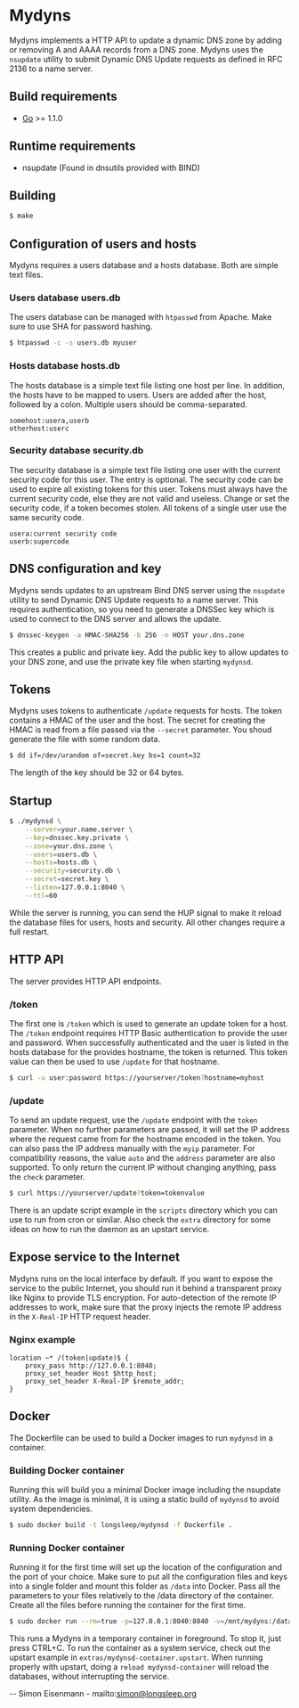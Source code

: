Mydyns
==========

Mydyns implements a HTTP API to update a dynamic DNS zone by adding or
removing A and AAAA records from a DNS zone. Mydyns uses the `nsupdate`
utility to submit Dynamic DNS Update requests as defined in RFC 2136 to a name
server.

## Build requirements

  - [Go](http://golang.org) >= 1.1.0


## Runtime requirements

  - nsupdate (Found in dnsutils provided with BIND)


## Building

```bash
$ make
```

## Configuration of users and hosts

Mydyns requires a users database and a hosts database. Both are simple text
files.

### Users database users.db

The users database can be managed with `htpasswd` from Apache. Make sure to use
SHA for password hashing.

```bash
$ htpasswd -c -s users.db myuser
```

### Hosts database hosts.db

The hosts database is a simple text file listing one host per line. In
addition, the hosts have to be mapped to users. Users are added after the host,
followed by a colon. Multiple users should be comma-separated.

```
somehost:usera,userb
otherhost:userc
```

### Security database security.db

The security database is a simple text file listing one user with the current
security code for this user. The entry is optional. The security code can
be used to expire all existing tokens for this user. Tokens must always have
the current security code, else they are not valid and useless. Change or set
the security code, if a token becomes stolen. All tokens of a single user use
the same security code.

```
usera:current security code
userb:supercode
```

## DNS configuration and key

Mydyns sends updates to an upstream Bind DNS server using the `nsupdate` utility
to send Dynamic DNS Update requests to a name server. This requires authentication,
so you need to generate a DNSSec key which is used to connect to the DNS server
and allows the update.

```bash
$ dnssec-keygen -a HMAC-SHA256 -b 256 -n HOST your.dns.zone
```

This creates a public and private key. Add the public key to allow updates
to your DNS zone, and use the private key file when starting `mydynsd`.


## Tokens

Mydyns uses tokens to authenticate `/update` requests for hosts. The token
contains a HMAC of the user and the host. The secret for creating the HMAC
is read from a file passed via the `--secret` parameter. You shoud generate
the file with some random data.

```bash
$ dd if=/dev/urandom of=secret.key bs=1 count=32
```

The length of the key should be 32 or 64 bytes.


## Startup

```bash
$ ./mydynsd \
	--server=your.name.server \
	--key=dnssec.key.private \
	--zone=your.dns.zone \
	--users=users.db \
	--hosts=hosts.db \
	--security=security.db \
	--secret=secret.key \
	--listen=127.0.0.1:8040 \
	--ttl=60
```

While the server is running, you can send the HUP signal to make it reload the
database files for users, hosts and security. All other changes require a full
restart.

## HTTP API

The server provides HTTP API endpoints.

### /token

The first one is `/token` which is used to generate an update token for a host.
The `/token` endpoint requires HTTP Basic authentication to provide the user and
password. When successfully authenticated and the user is listed in the hosts
database for the provides hostname, the token is returned. This token value can
then be used to use `/update` for that hostname.

```bash
$ curl -u user:password https://yourserver/token?hostname=myhost
```

### /update

To send an update request, use the `/update` endpoint with the `token` parameter.
When no further parameters are passed, it will set the IP address where the
request came from for the hostname encoded in the token. You can also pass
the IP address manually with the `myip` parameter. For compatibility reasons,
the value `auto` and the `address` parameter are also supported. To only
return the current IP without changing anything, pass the `check` parameter.

```bash
$ curl https://yourserver/update?token=tokenvalue
```

There is an update script example in the `scripts` directory which you can
use to run from cron or similar. Also check the `extra` directory for some
ideas on how to run the daemon as an upstart service.


## Expose service to the Internet

Mydyns runs on the local interface by default. If you want to expose the
service to the public Internet, you should run it behind a transparent proxy
like Nginx to provide TLS encryption. For auto-detection of the remote IP
addresses to work, make sure that the proxy injects the remote IP address in
the `X-Real-IP` HTTP request header.

### Nginx example

```
location ~* /(token|update)$ {
	proxy_pass http://127.0.0.1:8040;
	proxy_set_header Host $http_host;
	proxy_set_header X-Real-IP $remote_addr;
}
```

## Docker

The Dockerfile can be used to build a Docker images to run `mydynsd` in a
container.

### Building Docker container

Running this will build you a minimal Docker image including the nsupdate
utility. As the image is minimal, it is using a static build of `mydynsd` to
avoid system dependencies.

```bash
$ sudo docker build -t longsleep/mydynsd -f Dockerfile .
```

### Running Docker container

Running it for the first time will set up the location of the configuration and the
port of your choice. Make sure to put all the configuration files and keys into
a single folder and mount this folder as `/data` into Docker. Pass all the parameters
to your files relatively to the /data directory of the container. Create all the files
before running the container for the first time.

```bash
$ sudo docker run --rm=true -p=127.0.0.1:8040:8040 -v=/mnt/mydyns:/data --sig-proxy=true -it longsleep/mydynsd /app/mydynsd --server=your.name.server --key=/data/dnssec.key.private --zone=your.dns.zone --users=/data/users.db --hosts=/data/hosts.db --security=/data/security.db --secret=/data/secret.key --listen=0.0.0.0:8040 --ttl=60 --log=/data/mydynsd.log
```

This runs a Mydyns in a temporary container in foreground. To stop it,
just press CTRL+C. To run the container as a system service, check out the
upstart example in `extras/mydynsd-container.upstart`. When running properly
with upstart, doing a `reload mydynsd-container` will reload the databases,
without interrupting the service.


--
Simon Eisenmann - mailto:simon@longsleep.org
